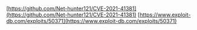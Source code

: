 [https://github.com/Net-hunter121/CVE-2021-41381](https://github.com/Net-hunter121/CVE-2021-41381)
[https://www.exploit-db.com/exploits/50371](https://www.exploit-db.com/exploits/50371)
